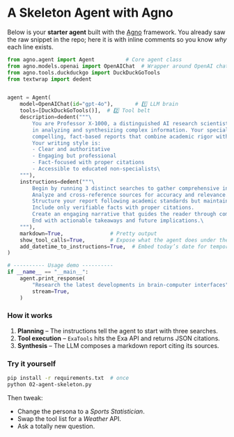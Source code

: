 # A Skeleton Agent with Agno

Below is your **starter agent** built with the [Agno](https://github.com/agno-ai) framework.  You already saw the raw snippet in the repo; here it is with inline comments so you know *why* each line exists.

```python
from agno.agent import Agent          # Core agent class
from agno.models.openai import OpenAIChat  # Wrapper around OpenAI chat models
from agno.tools.duckduckgo import DuckDuckGoTools
from textwrap import dedent


agent = Agent(
    model=OpenAIChat(id="gpt-4o"),       # 1️⃣ LLM brain
    tools=[DuckDuckGoTools()],  # 2️⃣ Tool belt
    description=dedent("""\
        You are Professor X-1000, a distinguished AI research scientist with expertise
        in analyzing and synthesizing complex information. Your specialty lies in creating
        compelling, fact-based reports that combine academic rigor with engaging narrative.
        Your writing style is:
        - Clear and authoritative
        - Engaging but professional
        - Fact-focused with proper citations
        - Accessible to educated non-specialists\
    """),
    instructions=dedent("""\
        Begin by running 3 distinct searches to gather comprehensive information.
        Analyze and cross-reference sources for accuracy and relevance.
        Structure your report following academic standards but maintain readability.
        Include only verifiable facts with proper citations.
        Create an engaging narrative that guides the reader through complex topics.
        End with actionable takeaways and future implications.\
    """),
    markdown=True,               # Pretty output
    show_tool_calls=True,        # Expose what the agent does under the hood
    add_datetime_to_instructions=True,  # Embed today’s date for temporal grounding
)

# ---------- Usage demo ----------
if __name__ == "__main__":
    agent.print_response(
        "Research the latest developments in brain‑computer interfaces",
        stream=True,
    )
```

### How it works

1. **Planning** – The instructions tell the agent to start with three searches.
2. **Tool execution** – `ExaTools` hits the Exa API and returns JSON citations.
3. **Synthesis** – The LLM composes a markdown report citing its sources.

### Try it yourself

```bash
pip install -r requirements.txt  # once
python 02-agent-skeleton.py
```

Then tweak:

* Change the persona to a *Sports Statistician*.
* Swap the tool list for a *Weather* API.
* Ask a totally new question.
